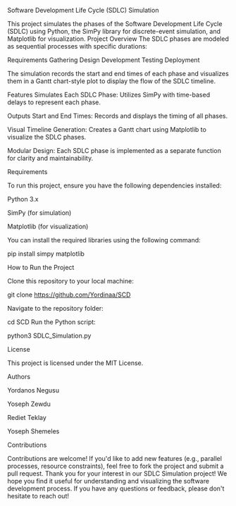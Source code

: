 Software Development Life Cycle (SDLC) Simulation

This project simulates the phases of the Software Development Life Cycle (SDLC) using Python, the SimPy library for discrete-event simulation, and Matplotlib for visualization.
Project Overview
The SDLC phases are modeled as sequential processes with specific durations:

Requirements Gathering
Design
Development
Testing
Deployment

The simulation records the start and end times of each phase and visualizes them in a Gantt chart-style plot to display the flow of the SDLC timeline.

Features
Simulates Each SDLC Phase: Utilizes SimPy with time-based delays to represent each phase.

Outputs Start and End Times: Records and displays the timing of all phases.

Visual Timeline Generation: Creates a Gantt chart using Matplotlib to visualize the SDLC phases.

Modular Design: Each SDLC phase is implemented as a separate function for clarity and maintainability.

Requirements

To run this project, ensure you have the following dependencies installed:

Python 3.x

SimPy (for simulation)

Matplotlib (for visualization)

You can install the required libraries using the following command:

pip install simpy matplotlib

How to Run the Project

Clone this repository to your local machine:

git clone https://github.com/Yordinaa/SCD

Navigate to the repository folder:

cd SCD
Run the Python script:

python3 SDLC_Simulation.py

License

This project is licensed under the MIT License.

Authors

Yordanos Negusu

Yoseph Zewdu

Rediet Teklay

Yoseph Shemeles

Contributions

Contributions are welcome! If you'd like to add new features (e.g., parallel processes, resource constraints), feel free to fork the project and submit a pull request. Thank you for your interest in our SDLC Simulation project! We hope you find it useful for understanding and visualizing the software development process. If you have any questions or feedback, please don't hesitate to reach out!


